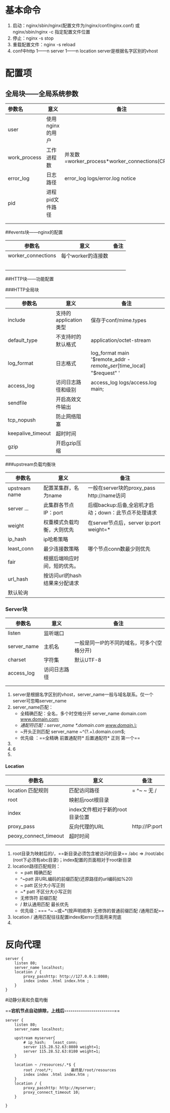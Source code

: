 # 基本命令

1. 启动：nginx/sbin/nginx(配置文件为/nginx/conf/nginx.conf)  或  nginx/sbin/nginx -c  指定配置文件位置
2. 停止：nginx -s stop
3. 重载配置文件：nginx -s reload
4. conf中http 1——n server 1——n location     server是根据名字区别的vhost

# 配置项

## 全局块——全局系统参数

| 参数名       | 意义            | 备注                                             |
| :----------- | --------------- | ------------------------------------------------ |
| user         | 使用nginx的用户 |                                                  |
| work_process | 工作进程数      | 并发数=worker_process*worker_connections(CPU\*2) |
| error_log    | 日志路径        | error_log  logs/error.log  notice                |
| pid          | 进程pid文件路径 |                                                  |
|              |                 |                                                  |
|              |                 |                                                  |



##events块——nginx的配置

| 参数名             | 意义               | 备注 |
| ------------------ | ------------------ | ---- |
| worker_connections | 每个worker的连接数 |      |
|                    |                    |      |
|                    |                    |      |
|                    |                    |      |
|                    |                    |      |
|                    |                    |      |



##HTTP块——功能配置

###HTTP全局块

| 参数名            | 意义                  | 备注                                                         |
| ----------------- | --------------------- | ------------------------------------------------------------ |
| include           | 支持的application类型 | 保存于conf/mime.types                                        |
| default_type      | 不支持时的默认格式    | application/octet-stream                                     |
| log_format        | 日志格式              | log_format  main  '$remote_addr - $remote_user [$time_local] "$request" ' |
| access_log        | 访问日志路径和级别    | access_log  logs/access.log  main;                           |
| sendfile          | 开启高效文件输出      |                                                              |
| tcp_nopush        | 防止网络阻塞          |                                                              |
| keepalive_timeout | 超时时间              |                                                              |
| gzip              | 开启gzip压缩          |                                                              |

###upstream负载均衡块

| 参数名          | 意义                          | 备注                                                 |
| --------------- | ----------------------------- | ---------------------------------------------------- |
| upstream   name | 配置某集群，名为name          | 一般在server块的proxy_pass http://name访问           |
| server ...      | 此集群各节点IP：port          | 后缀backup:后备,全宕机才启动；down：此节点不处理请求 |
| weight          | 权重模式负载均衡，大则优先    | 在server节点后，server ip:port weight=*              |
| ip_hash         | ip哈希策略                    |                                                      |
| least_conn      | 最少连接数策略                | 哪个节点conn数最少则优先                             |
| fair            | 根据后端响应时间，短的优先。  |                                                      |
| url_hash        | 按访问url的hash结果来分配请求 |                                                      |
| 默认轮询        |                               |                                                      |

### Server块

| 参数名      | 意义         | 备注                                       |
| ----------- | ------------ | ------------------------------------------ |
| listen      | 监听端口     |                                            |
| server_name | 主机名       | 一般是同一IP的不同的域名，可多个(空格分开) |
| charset     | 字符集       | 默认UTF-8                                  |
| access_log  | 访问日志路径 |                                            |
|             |              |                                            |
|             |              |                                            |

1. server是根据名字区别的vhost，server_name一般与域名联系。仅一个server可忽略server_name
2. server_name匹配：
   - 全精确匹配：全名，多个时空格分开  server_name  domain.com  www.domain.com;
   - *通配符匹配：server_name  \*.domain.com  www.domain.\*;   
   - ~开头正则匹配  server_name  ~^(?.+)\.domain\.com$;
   - 优先级 ：==全精确     前置通配符*        后置通配符*           正则            第一个==
3. 
4. 6
5. 

#### Location

| 参数名                | 意义                            | 备注           |
| --------------------- | ------------------------------- | -------------- |
| location 匹配规则     | 匹配访问路径                    | =  ^~ ~ 无 /   |
| root                  | 映射后root根目录                |                |
| index                 | index文件相对于新的root目录位置 |                |
| proxy_pass            | 反向代理的URL                   | http://IP:port |
| peoxy_connect_timeout | 超时时间                        |                |
|                       |                                 |                |
|                       |                                 |                |

1. root目录为映射后的/，==新目录必须包含被访问的目录==    /abc => /root/abc  (root下必须有abc目录)；index配置的页面相对于root新目录
2. location路径匹配规则：
   - = patt	精确匹配
   - ^~patt   非URL编码的前缀匹配(还原路径的url编码如%20)
   - ~  patt     区分大小写正则
   - ~*  patt     不区分大小写正则
   - 无修饰符    前缀匹配
   - /    默认通用匹配   最长优先
   - 优先级：===     ^~    \~或\~*(按声明顺序)      无修饰的普通前缀匹配        /通用匹配==
3. location  /  通用匹配往往配置index和error页面用来兜底
4. 

# 反向代理

```
server {
	listen 80;
	server_name localhost;
	location / {
		proxy_passhttp: http://127.0.0.1:8080;
		index index .html index.htm ;
	}
}
```

#动静分离和负载均衡

==**宕机节点自动排除，上线后------------------------**==

```
server {
	listen 80;
	server_name localhost;
	
	upstream myserver{
		# ip_hash;   least_conn;
		server 115.28.52.63:8080 weight=1;
		server 115.28.52.63:8180 weight=1;
	}

	location ~ /resources/.*$ {
		root /root/*;        最终是/root/resources
		index index .html index.htm ;
	}
	location / {
		proxy_passhttp: http://myserver;
		proxy_connect_timeout 10;
	}

}
```

